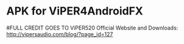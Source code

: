 # APK for ViPER4AndroidFX
#FULL CREDIT GOES TO ViPER520
Official Website and Downloads: http://vipersaudio.com/blog/?page_id=127
